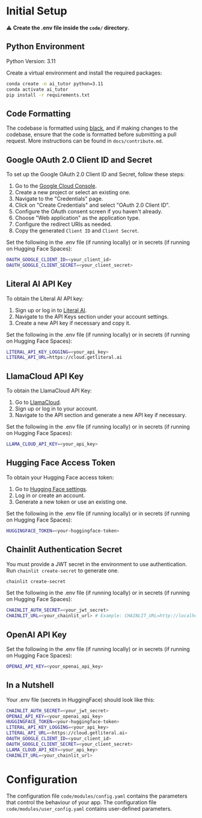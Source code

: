 # Initial Setup

⚠️ **Create the .env file inside the `code/` directory.**

## Python Environment

Python Version: 3.11

Create a virtual environment and install the required packages:

```bash
conda create -n ai_tutor python=3.11
conda activate ai_tutor
pip install -r requirements.txt
```

## Code Formatting

The codebase is formatted using [black](https://github.com/psf/black), and if making changes to the codebase, ensure that the code is formatted before submitting a pull request. More instructions can be found in `docs/contribute.md`.

## Google OAuth 2.0 Client ID and Secret

To set up the Google OAuth 2.0 Client ID and Secret, follow these steps:

1. Go to the [Google Cloud Console](https://console.cloud.google.com/apis/credentials).
2. Create a new project or select an existing one.
3. Navigate to the "Credentials" page.
4. Click on "Create Credentials" and select "OAuth 2.0 Client ID".
5. Configure the OAuth consent screen if you haven't already.
6. Choose "Web application" as the application type.
7. Configure the redirect URIs as needed.
8. Copy the generated `Client ID` and `Client Secret`.

Set the following in the .env file (if running locally) or in secrets (if running on Hugging Face Spaces):

```bash
OAUTH_GOOGLE_CLIENT_ID=<your_client_id>
OAUTH_GOOGLE_CLIENT_SECRET=<your_client_secret>
```

## Literal AI API Key

To obtain the Literal AI API key:

1. Sign up or log in to [Literal AI](https://cloud.getliteral.ai/).
2. Navigate to the API Keys section under your account settings.
3. Create a new API key if necessary and copy it.

Set the following in the .env file (if running locally) or in secrets (if running on Hugging Face Spaces):

```bash
LITERAL_API_KEY_LOGGING=<your_api_key>
LITERAL_API_URL=https://cloud.getliteral.ai
```

## LlamaCloud API Key

To obtain the LlamaCloud API Key:

1. Go to [LlamaCloud](https://cloud.llamaindex.ai/).
2. Sign up or log in to your account.
3. Navigate to the API section and generate a new API key if necessary.

Set the following in the .env file (if running locally) or in secrets (if running on Hugging Face Spaces):

```bash
LLAMA_CLOUD_API_KEY=<your_api_key>
```

## Hugging Face Access Token

To obtain your Hugging Face access token:

1. Go to [Hugging Face settings](https://huggingface.co/settings/tokens).
2. Log in or create an account.
3. Generate a new token or use an existing one.

Set the following in the .env file (if running locally) or in secrets (if running on Hugging Face Spaces):

```bash
HUGGINGFACE_TOKEN=<your-huggingface-token>
```

## Chainlit Authentication Secret

You must provide a JWT secret in the environment to use authentication. Run `chainlit create-secret` to generate one.
    
```bash
chainlit create-secret
```

Set the following in the .env file (if running locally) or in secrets (if running on Hugging Face Spaces):

```bash
CHAINLIT_AUTH_SECRET=<your_jwt_secret>
CHAINLIT_URL=<your_chainlit_url> # Example: CHAINLIT_URL=http://localhost:8000
```

## OpenAI API Key

Set the following in the .env file (if running locally) or in secrets (if running on Hugging Face Spaces):

```bash
OPENAI_API_KEY=<your_openai_api_key>
```

## In a Nutshell

Your .env file (secrets in HuggingFace) should look like this:

```bash
CHAINLIT_AUTH_SECRET=<your_jwt_secret>
OPENAI_API_KEY=<your_openai_api_key>
HUGGINGFACE_TOKEN=<your-huggingface-token>
LITERAL_API_KEY_LOGGING=<your_api_key>
LITERAL_API_URL=<https://cloud.getliteral.ai>
OAUTH_GOOGLE_CLIENT_ID=<your_client_id>
OAUTH_GOOGLE_CLIENT_SECRET=<your_client_secret>
LLAMA_CLOUD_API_KEY=<your_api_key>
CHAINLIT_URL=<your_chainlit_url>
```


# Configuration

The configuration file `code/modules/config.yaml` contains the parameters that control the behaviour of your app.
The configuration file `code/modules/user_config.yaml` contains user-defined parameters.